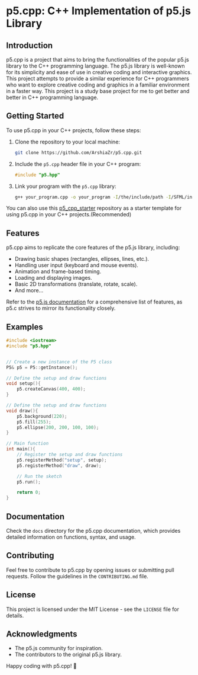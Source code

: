 # p5.cpp: C++ Implementation of p5.js Library

## Introduction

p5.cpp is a project that aims to bring the functionalities of the popular p5.js library to the C++ programming language. The p5.js library is well-known for its simplicity and ease of use in creative coding and interactive graphics. This project attempts to provide a similar experience for C++ programmers who want to explore creative coding and graphics in a familiar environment in a faster way. This project is a study base project for me to get better and better in C++ programming language.

## Getting Started

To use p5.cpp in your C++ projects, follow these steps:

1. Clone the repository to your local machine:

   ```bash
   git clone https://github.com/ArshiaZr/p5.cpp.git
   ```

2. Include the `p5.cpp` header file in your C++ program:

   ```cpp
   #include "p5.hpp"
   ```

3. Link your program with the `p5.cpp` library:

   ```bash
   g++ your_program.cpp -o your_program -I/the/include/path -I/SFML/include/path -l/SFML/libs -L/p5/static/library -lp5
   ```

You can also use this [p5_cpp_starter](https://github.com/ArshiaZr/p5_cpp_starter) repository as a starter template for using p5.cpp in your C++ projects.(Recommended)

## Features

p5.cpp aims to replicate the core features of the p5.js library, including:

- Drawing basic shapes (rectangles, ellipses, lines, etc.).
- Handling user input (keyboard and mouse events).
- Animation and frame-based timing.
- Loading and displaying images.
- Basic 2D transformations (translate, rotate, scale).
- And more...

Refer to the [p5.js documentation](https://p5js.org/reference/) for a comprehensive list of features, as p5.c strives to mirror its functionality closely.

## Examples

```cpp
#include <iostream>
#include "p5.hpp"


// Create a new instance of the P5 class
P5& p5 = P5::getInstance();

// Define the setup and draw functions
void setup(){
    p5.createCanvas(400, 400);
}

// Define the setup and draw functions
void draw(){
    p5.background(220);
    p5.fill(255);
    p5.ellipse(200, 200, 100, 100);
}

// Main function
int main(){
    // Register the setup and draw functions
    p5.registerMethod("setup", setup);
    p5.registerMethod("draw", draw);

    // Run the sketch
    p5.run();

    return 0;
}
```

## Documentation

Check the `docs` directory for the p5.cpp documentation, which provides detailed information on functions, syntax, and usage.

## Contributing

Feel free to contribute to p5.cpp by opening issues or submitting pull requests. Follow the guidelines in the `CONTRIBUTING.md` file.

## License

This project is licensed under the MIT License - see the `LICENSE` file for details.

## Acknowledgments

- The p5.js community for inspiration.
- The contributors to the original p5.js library.

Happy coding with p5.cpp! 🚀
